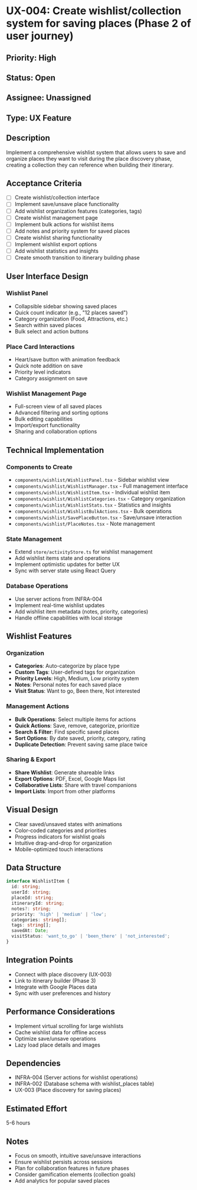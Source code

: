 # UX-004: Create wishlist/collection system for saving places (Phase 2 of user journey)

## Priority: High
## Status: Open
## Assignee: Unassigned
## Type: UX Feature

## Description
Implement a comprehensive wishlist system that allows users to save and organize places they want to visit during the place discovery phase, creating a collection they can reference when building their itinerary.

## Acceptance Criteria
- [ ] Create wishlist/collection interface
- [ ] Implement save/unsave place functionality
- [ ] Add wishlist organization features (categories, tags)
- [ ] Create wishlist management page
- [ ] Implement bulk actions for wishlist items
- [ ] Add notes and priority system for saved places
- [ ] Create wishlist sharing functionality
- [ ] Implement wishlist export options
- [ ] Add wishlist statistics and insights
- [ ] Create smooth transition to itinerary building phase

## User Interface Design

### Wishlist Panel
- Collapsible sidebar showing saved places
- Quick count indicator (e.g., "12 places saved")
- Category organization (Food, Attractions, etc.)
- Search within saved places
- Bulk select and action buttons

### Place Card Interactions
- Heart/save button with animation feedback
- Quick note addition on save
- Priority level indicators
- Category assignment on save

### Wishlist Management Page
- Full-screen view of all saved places
- Advanced filtering and sorting options
- Bulk editing capabilities
- Import/export functionality
- Sharing and collaboration options

## Technical Implementation

### Components to Create
- `components/wishlist/WishlistPanel.tsx` - Sidebar wishlist view
- `components/wishlist/WishlistManager.tsx` - Full management interface
- `components/wishlist/WishlistItem.tsx` - Individual wishlist item
- `components/wishlist/WishlistCategories.tsx` - Category organization
- `components/wishlist/WishlistStats.tsx` - Statistics and insights
- `components/wishlist/WishlistBulkActions.tsx` - Bulk operations
- `components/wishlist/SavePlaceButton.tsx` - Save/unsave interaction
- `components/wishlist/PlaceNotes.tsx` - Note management

### State Management
- Extend `store/activityStore.ts` for wishlist management
- Add wishlist items state and operations
- Implement optimistic updates for better UX
- Sync with server state using React Query

### Database Operations
- Use server actions from INFRA-004
- Implement real-time wishlist updates
- Add wishlist item metadata (notes, priority, categories)
- Handle offline capabilities with local storage

## Wishlist Features

### Organization
- **Categories**: Auto-categorize by place type
- **Custom Tags**: User-defined tags for organization
- **Priority Levels**: High, Medium, Low priority system
- **Notes**: Personal notes for each saved place
- **Visit Status**: Want to go, Been there, Not interested

### Management Actions
- **Bulk Operations**: Select multiple items for actions
- **Quick Actions**: Save, remove, categorize, prioritize
- **Search & Filter**: Find specific saved places
- **Sort Options**: By date saved, priority, category, rating
- **Duplicate Detection**: Prevent saving same place twice

### Sharing & Export
- **Share Wishlist**: Generate shareable links
- **Export Options**: PDF, Excel, Google Maps list
- **Collaborative Lists**: Share with travel companions
- **Import Lists**: Import from other platforms

## Visual Design
- Clear saved/unsaved states with animations
- Color-coded categories and priorities
- Progress indicators for wishlist goals
- Intuitive drag-and-drop for organization
- Mobile-optimized touch interactions

## Data Structure
```typescript
interface WishlistItem {
  id: string;
  userId: string;
  placeId: string;
  itineraryId: string;
  notes?: string;
  priority: 'high' | 'medium' | 'low';
  categories: string[];
  tags: string[];
  savedAt: Date;
  visitStatus: 'want_to_go' | 'been_there' | 'not_interested';
}
```

## Integration Points
- Connect with place discovery (UX-003)
- Link to itinerary builder (Phase 3)
- Integrate with Google Places data
- Sync with user preferences and history

## Performance Considerations
- Implement virtual scrolling for large wishlists
- Cache wishlist data for offline access
- Optimize save/unsave operations
- Lazy load place details and images

## Dependencies
- INFRA-004 (Server actions for wishlist operations) 
- INFRA-002 (Database schema with wishlist_places table)
- UX-003 (Place discovery for saving places)

## Estimated Effort
5-6 hours

## Notes
- Focus on smooth, intuitive save/unsave interactions
- Ensure wishlist persists across sessions
- Plan for collaboration features in future phases
- Consider gamification elements (collection goals)
- Add analytics for popular saved places